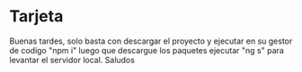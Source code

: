 # Tarjeta

Buenas tardes, solo basta con descargar el proyecto y ejecutar en su gestor de codigo "npm i" luego que descargue los paquetes ejecutar "ng s" para levantar el servidor local. Saludos